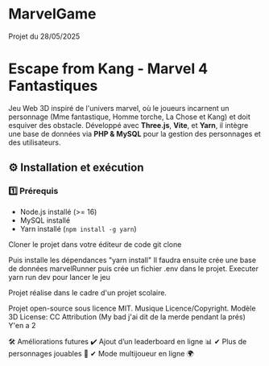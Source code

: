 # MarvelGame
Projet du 28/05/2025
#  Escape from Kang - Marvel 4 Fantastiques 

Jeu Web 3D inspiré de l'univers marvel, où le joueurs incarnent un personnage (Mme fantastique, Homme torche, La Chose et Kang)  et doit esquiver des obstacle. Développé avec **Three.js**, **Vite**, et **Yarn**, 
il intègre une base de données via **PHP & MySQL** pour la gestion des personnages et des utilisateurs.

## ⚙️ **Installation et exécution**

### **1️⃣ Prérequis**
- Node.js installé (>= 16)
- MySQL installé
- Yarn installé (`npm install -g yarn`)

Cloner le projet dans votre éditeur de code 
git clone 

Puis installe les dépendances "yarn install" 
Il faudra ensuite crée une base de données marvelRunner
puis crée un fichier .env dans le projet. 
Executer yarn run dev pour lancer le jeu

Projet réalise dans le cadre d'un projet scolaire. 

Projet open-source sous licence MIT. 
Musique Licence/Copyright. 
Modèle 3D License:
CC Attribution (My bad j'ai dit de la merde pendant la prés) Y'en a 2 

🛠 Améliorations futures
✔ Ajout d’un leaderboard en ligne 📊
✔ Plus de personnages jouables 👾
✔ Mode multijoueur en ligne 🌍
